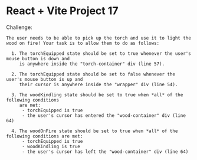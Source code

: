 # React + Vite Project 17

Challenge:

	The user needs to be able to pick up the torch and use it to light the wood on fire! Your task is to allow them to do as follows:  
  
      1. The torchEquipped state should be set to true whenever the user's mouse button is down and 
         is anywhere inside the "torch-container" div (line 57). 
      
      2. The torchEquipped state should be set to false whenever the user's mouse button is up and 
         their cursor is anywhere inside the "wrapper" div (line 54).
      
      3. The woodKindling state should be set to true when *all* of the following conditions 
         are met: 
          - torchEquipped is true 
          - the user's cursor has entered the "wood-container" div (line 64)
        
      4. The woodOnFire state should be set to true when *all* of the following conditions are met:
          - torchEquipped is true
          - woodKindling is true
          - the user's cursor has left the "wood-container" div (line 64) 